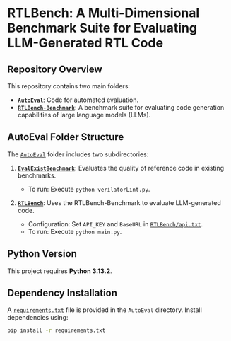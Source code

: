 # RTLBench: A Multi-Dimensional Benchmark Suite for Evaluating LLM-Generated RTL Code

## Repository Overview

This repository contains two main folders:

- **[`AutoEval`](./AutoEval)**: Code for automated evaluation.
- **[`RTLBench-Benchmark`](./RTLBench-Benchmark)**: A benchmark suite for evaluating code generation capabilities of large language models (LLMs).

## AutoEval Folder Structure

The [`AutoEval`](./AutoEval) folder includes two subdirectories:

1. **[`EvalExistBenchmark`](./AutoEval/RTLBench-Benchmark)**: Evaluates the quality of reference code in existing benchmarks.
   - To run: Execute `python verilatorLint.py`.

2. **[`RTLBench`](./AutoEval/RTLBench)**: Uses the RTLBench-Benchmark to evaluate LLM-generated code.
   - Configuration: Set `API_KEY` and `BaseURL` in [`RTLBench/api.txt`](./AutoEval/RTLBench/api.txt).
   - To run: Execute `python main.py`.

## Python Version

This project requires **Python 3.13.2**.

## Dependency Installation

A [`requirements.txt`](./AutoEval/requirements.txt) file is provided in the `AutoEval` directory. Install dependencies using:

```bash
pip install -r requirements.txt

